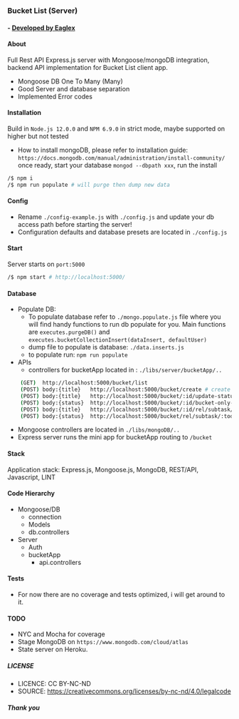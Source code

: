
### Bucket List (Server)
#### - [ Developed by Eaglex ](http://eaglex.net)


#### About
Full Rest API Express.js server with Mongoose/mongoDB integration, backend API implementation for Bucket List client app. 

* Mongoose DB One To Many (Many)
* Good Server and database separation
* Implemented Error codes  


#### Installation
Build in `Node.js 12.0.0` and `NPM 6.9.0` in strict mode, maybe supported on higher but not tested

* How to install mongoDB, please refer to installation guide: `https://docs.mongodb.com/manual/administration/install-community/` once ready, start your database `mongod --dbpath xxx`, run the install

```sh
/$ npm i 
/$ npm run populate # will purge then dump new data
```


#### Config
- Rename `./config-example.js` with `./config.js` and update your db access path before starting the server!
- Configuration defaults and database presets are located in `./config.js`



#### Start
Server starts on `port:5000` 

```sh
/$ npm start # http://localhost:5000/
```


#### Database
- Populate DB:
    - To populate database refer to `./mongo.populate.js` file where you will find handy functions to run db populate for you. Main functions are `executes.purgeDB()` and `executes.bucketCollectionInsert(dataInsert, defaultUser)`
    - dump file to populate is database: `./data.inserts.js`
    - to populate run: `npm run populate`
- APIs
    - controllers for bucketApp located in : `./libs/server/bucketApp/..`
  
```sh
    (GET)  http://localhost:5000/bucket/list
    (POST) body:{title}   http://localhost:5000/bucket/create # create initial bucket 
    (POST) body:{title}   http://localhost:5000/bucket/:id/update-status # update bucket status and all subtasks
    (POST) body:{status}  http://localhost:5000/bucket/:id/bucket-only-update-status # update only bucket status
    (POST) body:{title}   http://localhost:5000/bucket/:id/rel/subtask/create # create subtask in relation to bucket
    (POST) body:{status}  http://localhost:5000/bucket/rel/subtask/:todo_id/update-status # update subtask
```

* Mongoose controllers are located in `./libs/mongoDB/..`
* Express server runs the mini app for bucketApp routing to `/bucket`


#### Stack
Application stack: Express.js, Mongoose.js, MongoDB, REST/API, Javascript, LINT


#### Code Hierarchy
- Mongoose/DB
  - connection
  - Models
  - db.controllers 
- Server
  - Auth
  - bucketApp
    - api.controllers



#### Tests

* For now there are no coverage and tests optimized, i will get around to it.


#### TODO

* NYC and Mocha for coverage
* Stage MongoDB on `https://www.mongodb.com/cloud/atlas`
* State server on Heroku. 



##### LICENSE

* LICENCE: CC BY-NC-ND
* SOURCE: https://creativecommons.org/licenses/by-nc-nd/4.0/legalcode


##### Thank you

